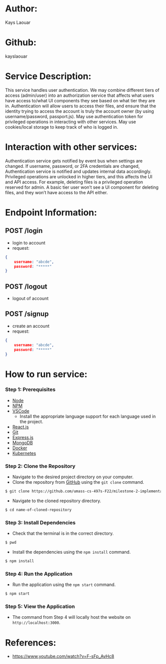 # Author: 
Kays Laouar

# Github: 
kayslaouar

# Service Description: 
This service handles user authentication. We may combine different tiers of access (admin/user) into an authorization service that affects what users have access to/what UI components they see based on what tier they are in. Authentication will allow users to access their files, and ensure that the identity trying to access the account is truly the account owner (by using username/password, passport.js). May use authentication token for privileged operations in interacting with other services. May use cookies/local storage to keep track of who is logged in.

# Interaction with other services: 
Authentication service gets notified by event bus when settings are changed. If username, password, or 2FA credentials are changed, Authentication service is notified and updates internal data accordingly. Privileged operations are unlocked in higher tiers, and this affects the UI and API access. For example, deleting files is a privileged operation reserved for admin. A basic  tier user won’t see a UI component for deleting files, and they won’t have access to the API either.

# Endpoint Information: 

## POST /login
- login to account
- request: 
```json
{
	username: "abcde",
	password: "*****"
}
```

## POST /logout
- logout of account

## POST /signup
- create an account
- request: 
```json
{
	username: "abcde",
	password: "*****"
}
```

# How to run service:

### **Step 1: Prerequisites**

- [Node](https://nodejs.org/en/)
- [NPM](https://www.npmjs.com/)
- [VSCode](https://code.visualstudio.com/)
    - Install the appropriate language support for each language used in the project.
- [React.js](https://reactjs.org/)
- [Git](https://git-scm.com/)
- [Express.js](https://expressjs.com/)
- [MongoDB](https://www.mongodb.com/)
- [Docker](https://www.docker.com/)
- [Kubernetes](https://kubernetes.io/)

### **Step 2: Clone the Repository**

- Navigate to the desired project directory on your computer.
- Clone the repository from [GitHub](https://github.com/umass-cs-497s-F22/milestone-2-implementation-team0.git) using the `git clone` command.
```bash
$ git clone https://github.com/umass-cs-497s-F22/milestone-2-implementation-team0.git
```
- Navigate to the cloned repository directory.
```bash
$ cd name-of-cloned-repository
```

### **Step 3: Install Dependencies**

- Check that the terminal is in the correct directory.
```bash
$ pwd
```
- Install the dependencies using the `npm install` command.
```bash
$ npm install
```

### **Step 4: Run the Application**

- Run the application using the `npm start` command.
```bash
$ npm start
```
### **Step 5: View the Application**
- The command from Step 4 will locally host the website on `http://localhost:3000`.

# References:
- https://www.youtube.com/watch?v=F-sFp_AvHc8